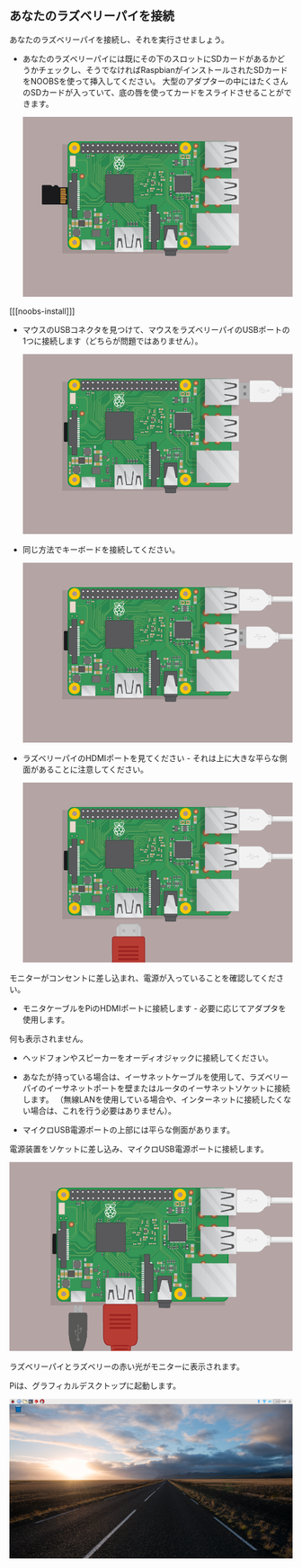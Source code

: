 ## あなたのラズベリーパイを接続

あなたのラズベリーパイを接続し、それを実行させましょう。

+ あなたのラズベリーパイには既にその下のスロットにSDカードがあるかどうかチェックし、そうでなければRaspbianがインストールされたSDカードをNOOBSを使って挿入してください。 大型のアダプターの中にはたくさんのSDカードが入っていて、底の唇を使ってカードをスライドさせることができます。
    
    ![スクリーンショット](images/pi-sd.png)

[[[noobs-install]]]

+ マウスのUSBコネクタを見つけて、マウスをラズベリーパイのUSBポートの1つに接続します（どちらが問題ではありません）。
    
    ![スクリーンショット](images/pi-mouse.png)

+ 同じ方法でキーボードを接続してください。
    
    ![スクリーンショット](images/pi-keyboard.png)

+ ラズベリーパイのHDMIポートを見てください - それは上に大きな平らな側面があることに注意してください。
    
    ![スクリーンショット](images/pi-hdmi.png)

モニターがコンセントに差し込まれ、電源が入っていることを確認してください。

+ モニタケーブルをPiのHDMIポートに接続します - 必要に応じてアダプタを使用します。

何も表示されません。

+ ヘッドフォンやスピーカーをオーディオジャックに接続してください。

+ あなたが持っている場合は、イーサネットケーブルを使用して、ラズベリーパイのイーサネットポートを壁またはルータのイーサネットソケットに接続します。 （無線LANを使用している場合や、インターネットに接続したくない場合は、これを行う必要はありません）。

+ マイクロUSB電源ポートの上部には平らな側面があります。

電源装置をソケットに差し込み、マイクロUSB電源ポートに接続します。

![スクリーンショット](images/pi-power.png)

ラズベリーパイとラズベリーの赤い光がモニターに表示されます。

Piは、グラフィカルデスクトップに起動します。

![スクリーンショット](images/pi-desktop.png)